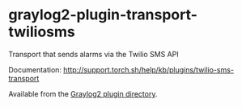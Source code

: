 graylog2-plugin-transport-twiliosms
===================================

Transport that sends alarms via the Twilio SMS API

Documentation: http://support.torch.sh/help/kb/plugins/twilio-sms-transport

Available from the [Graylog2 plugin directory](http://www.graylog2.org/plugins).
